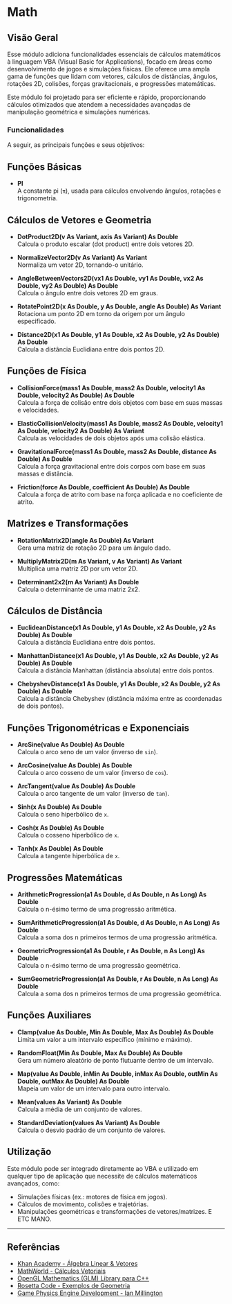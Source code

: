 # Math

## Visão Geral

Esse módulo adiciona funcionalidades essenciais de cálculos matemáticos à linguagem VBA (Visual Basic for Applications), focado em áreas como desenvolvimento de jogos e simulações físicas. Ele oferece uma ampla gama de funções que lidam com vetores, cálculos de distâncias, ângulos, rotações 2D, colisões, forças gravitacionais, e progressões matemáticas.

Este módulo foi projetado para ser eficiente e rápido, proporcionando cálculos otimizados que atendem a necessidades avançadas de manipulação geométrica e simulações numéricas.

### Funcionalidades

A seguir, as principais funções e seus objetivos:

## Funções Básicas

- **PI**  
  A constante pi (`π`), usada para cálculos envolvendo ângulos, rotações e trigonometria.

## Cálculos de Vetores e Geometria

- **DotProduct2D(v As Variant, axis As Variant) As Double**  
  Calcula o produto escalar (dot product) entre dois vetores 2D.

- **NormalizeVector2D(v As Variant) As Variant**  
  Normaliza um vetor 2D, tornando-o unitário.

- **AngleBetweenVectors2D(vx1 As Double, vy1 As Double, vx2 As Double, vy2 As Double) As Double**  
  Calcula o ângulo entre dois vetores 2D em graus.

- **RotatePoint2D(x As Double, y As Double, angle As Double) As Variant**  
  Rotaciona um ponto 2D em torno da origem por um ângulo especificado.

- **Distance2D(x1 As Double, y1 As Double, x2 As Double, y2 As Double) As Double**  
  Calcula a distância Euclidiana entre dois pontos 2D.

## Funções de Física

- **CollisionForce(mass1 As Double, mass2 As Double, velocity1 As Double, velocity2 As Double) As Double**  
  Calcula a força de colisão entre dois objetos com base em suas massas e velocidades.

- **ElasticCollisionVelocity(mass1 As Double, mass2 As Double, velocity1 As Double, velocity2 As Double) As Variant**  
  Calcula as velocidades de dois objetos após uma colisão elástica.

- **GravitationalForce(mass1 As Double, mass2 As Double, distance As Double) As Double**  
  Calcula a força gravitacional entre dois corpos com base em suas massas e distância.

- **Friction(force As Double, coefficient As Double) As Double**  
  Calcula a força de atrito com base na força aplicada e no coeficiente de atrito.

## Matrizes e Transformações

- **RotationMatrix2D(angle As Double) As Variant**  
  Gera uma matriz de rotação 2D para um ângulo dado.

- **MultiplyMatrix2D(m As Variant, v As Variant) As Variant**  
  Multiplica uma matriz 2D por um vetor 2D.

- **Determinant2x2(m As Variant) As Double**  
  Calcula o determinante de uma matriz 2x2.

## Cálculos de Distância

- **EuclideanDistance(x1 As Double, y1 As Double, x2 As Double, y2 As Double) As Double**  
  Calcula a distância Euclidiana entre dois pontos.

- **ManhattanDistance(x1 As Double, y1 As Double, x2 As Double, y2 As Double) As Double**  
  Calcula a distância Manhattan (distância absoluta) entre dois pontos.

- **ChebyshevDistance(x1 As Double, y1 As Double, x2 As Double, y2 As Double) As Double**  
  Calcula a distância Chebyshev (distância máxima entre as coordenadas de dois pontos).

## Funções Trigonométricas e Exponenciais

- **ArcSine(value As Double) As Double**  
  Calcula o arco seno de um valor (inverso de `sin`).

- **ArcCosine(value As Double) As Double**  
  Calcula o arco cosseno de um valor (inverso de `cos`).

- **ArcTangent(value As Double) As Double**  
  Calcula o arco tangente de um valor (inverso de `tan`).

- **Sinh(x As Double) As Double**  
  Calcula o seno hiperbólico de `x`.

- **Cosh(x As Double) As Double**  
  Calcula o cosseno hiperbólico de `x`.

- **Tanh(x As Double) As Double**  
  Calcula a tangente hiperbólica de `x`.

## Progressões Matemáticas

- **ArithmeticProgression(a1 As Double, d As Double, n As Long) As Double**  
  Calcula o n-ésimo termo de uma progressão aritmética.

- **SumArithmeticProgression(a1 As Double, d As Double, n As Long) As Double**  
  Calcula a soma dos n primeiros termos de uma progressão aritmética.

- **GeometricProgression(a1 As Double, r As Double, n As Long) As Double**  
  Calcula o n-ésimo termo de uma progressão geométrica.

- **SumGeometricProgression(a1 As Double, r As Double, n As Long) As Double**  
  Calcula a soma dos n primeiros termos de uma progressão geométrica.

## Funções Auxiliares

- **Clamp(value As Double, Min As Double, Max As Double) As Double**  
  Limita um valor a um intervalo específico (mínimo e máximo).

- **RandomFloat(Min As Double, Max As Double) As Double**  
  Gera um número aleatório de ponto flutuante dentro de um intervalo.

- **Map(value As Double, inMin As Double, inMax As Double, outMin As Double, outMax As Double) As Double**  
  Mapeia um valor de um intervalo para outro intervalo.

- **Mean(values As Variant) As Double**  
  Calcula a média de um conjunto de valores.

- **StandardDeviation(values As Variant) As Double**  
  Calcula o desvio padrão de um conjunto de valores.

## Utilização

Este módulo pode ser integrado diretamente ao VBA e utilizado em qualquer tipo de aplicação que necessite de cálculos matemáticos avançados, como:

- Simulações físicas (ex.: motores de física em jogos).
- Cálculos de movimento, colisões e trajetórias.
- Manipulações geométricas e transformações de vetores/matrizes.
  E ETC MANO.

---

## Referências

- [Khan Academy - Álgebra Linear & Vetores](https://pt.khanacademy.org/math/linear-algebra)
- [MathWorld - Cálculos Vetoriais](https://mathworld.wolfram.com/Vector.html)
- [OpenGL Mathematics (GLM) Library para C++](https://github.com/g-truc/glm)
- [Rosetta Code - Exemplos de Geometria](https://rosettacode.org/wiki/Category:Collision_detection)
- [Game Physics Engine Development - Ian Millington](https://github.com/matheusportela/Poiesis/blob/master/references/Game%20Physics%20Engine%20Development%20-%20Ian%20Millington.pdf)
